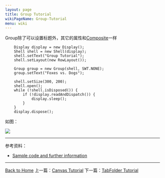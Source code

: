 ```yaml
---
layout: page
title: Group Tutorial
wikiPageName: Group-Tutorial
menu: wiki
---
```


Group除了可以设置标题外，其它的属性和[Composite]({{site.baseurl}}/eclipse.tutorial/wiki/Composite-Tutorial.html)一样

		Display display = new Display();
		Shell shell = new Shell(display);
		shell.setText("Group Tutorial");
		shell.setLayout(new RowLayout());

		Group group = new Group(shell, SWT.NONE);
		group.setText("Foxes vs. Dogs");

		shell.setSize(300, 200);
		shell.open();
		while (!shell.isDisposed()) {
			if (!display.readAndDispatch()) {
				display.sleep();
			}
		}
		display.dispose();

如图：

![]({{site.baseurl}}/eclipse.tutorial/wiki/images/image_swt_group.png)

***
参考资料：
  * [Sample code and further information](http://www.eclipse.org/swt/)

***
[Back to Home]({{site.baseurl}}/eclipse.tutorial/wiki/)
上一篇：[Canvas Tutorial]({{site.baseurl}}/eclipse.tutorial/wiki/Canvas-Tutorial.html)
下一篇：[TabFolder Tutorial]({{site.baseurl}}/eclipse.tutorial/wiki/TabFolder-Tutorial.html)
